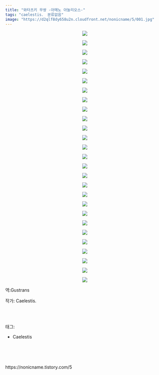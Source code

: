 ```yaml
---
title: "와타츠키 무쌍 -아메노 아눌리오스-"
tags: "caelestis． 분류없음"
image: "https://d2qlf8dy658u2n.cloudfront.net/nonicname/5/001.jpg"
---
```

<div class="article">
<div class="tt_article_useless_p_margin"><p style="text-align: center; clear: none; float: none;"><img src="{{ site.imgserver12 }}/nonicname/5/001.jpg"/></p><p style="text-align: center; clear: none; float: none;"><img src="{{ site.imgserver12 }}/nonicname/5/002.jpg"/></p><p style="text-align: center; clear: none; float: none;"><img src="{{ site.imgserver12 }}/nonicname/5/003.jpg"/></p><p style="text-align: center; clear: none; float: none;"><img src="{{ site.imgserver12 }}/nonicname/5/004.jpg"/></p><p style="text-align: center; clear: none; float: none;"><img src="{{ site.imgserver12 }}/nonicname/5/005.jpg"/></p><p style="text-align: center; clear: none; float: none;"><img src="{{ site.imgserver12 }}/nonicname/5/006.jpg"/></p><p style="text-align: center; clear: none; float: none;"><img src="{{ site.imgserver12 }}/nonicname/5/007.jpg"/></p><p style="text-align: center; clear: none; float: none;"><img src="{{ site.imgserver12 }}/nonicname/5/008.jpg"/></p><p style="text-align: center; clear: none; float: none;"><img src="{{ site.imgserver12 }}/nonicname/5/009.jpg"/></p><p style="text-align: center; clear: none; float: none;"><img src="{{ site.imgserver12 }}/nonicname/5/010.jpg"/></p><p style="text-align: center; clear: none; float: none;"><img src="{{ site.imgserver12 }}/nonicname/5/011.jpg"/></p><p style="text-align: center; clear: none; float: none;"><img src="{{ site.imgserver12 }}/nonicname/5/012.jpg"/></p><p style="text-align: center; clear: none; float: none;"><img src="{{ site.imgserver12 }}/nonicname/5/013.jpg"/></p><p style="text-align: center; clear: none; float: none;"><img src="{{ site.imgserver12 }}/nonicname/5/014.jpg"/></p><p style="text-align: center; clear: none; float: none;"><img src="{{ site.imgserver12 }}/nonicname/5/015.jpg"/></p><p style="text-align: center; clear: none; float: none;"><img src="{{ site.imgserver12 }}/nonicname/5/016.jpg"/></p><p style="text-align: center; clear: none; float: none;"><img src="{{ site.imgserver12 }}/nonicname/5/017.jpg"/></p><p style="text-align: center; clear: none; float: none;"><img src="{{ site.imgserver12 }}/nonicname/5/018.jpg"/></p><p style="text-align: center; clear: none; float: none;"><img src="{{ site.imgserver12 }}/nonicname/5/019.jpg"/></p><p style="text-align: center; clear: none; float: none;"><img src="{{ site.imgserver12 }}/nonicname/5/020.jpg"/></p><p style="text-align: center; clear: none; float: none;"><img src="{{ site.imgserver12 }}/nonicname/5/021.jpg"/></p><p style="text-align: center; clear: none; float: none;"><img src="{{ site.imgserver12 }}/nonicname/5/022.jpg"/></p><p style="text-align: center; clear: none; float: none;"><img src="{{ site.imgserver12 }}/nonicname/5/023.jpg"/></p><p style="text-align: center; clear: none; float: none;"><img src="{{ site.imgserver12 }}/nonicname/5/024.jpg"/></p><p style="text-align: center; clear: none; float: none;"><img src="{{ site.imgserver12 }}/nonicname/5/025.jpg"/></p><p style="text-align: center; clear: none; float: none;"><img src="{{ site.imgserver12 }}/nonicname/5/026.jpg"/></p><p style="text-align: center; clear: none; float: none;"><img src="{{ site.imgserver12 }}/nonicname/5/027.jpg"/></p><p>역:Gustrans<br/></p></div>
<p>작가: Caelestis.</p><br/>
</div><br/>
<div class="tagTrail">
<p>태그: </p>
<ul>
<li>Caelestis</li>
</ul>
</div><br/>
<div class="cb_lstcomment">
</div><br/>

<br/>
<p id="refer">https://nonicname.tistory.com/5</p>
<br/>

